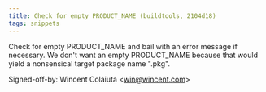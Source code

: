 ```yaml
---
title: Check for empty PRODUCT_NAME (buildtools, 2104d18)
tags: snippets
---
```


Check for empty PRODUCT\_NAME and bail with an error message if necessary. We don't want an empty PRODUCT\_NAME because that would yield a nonsensical target package name ".pkg".

Signed-off-by: Wincent Colaiuta &lt;win@wincent.com&gt;

